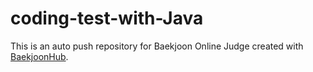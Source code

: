 # coding-test-with-Java
This is an auto push repository for Baekjoon Online Judge created with [BaekjoonHub](https://github.com/BaekjoonHub/BaekjoonHub).
